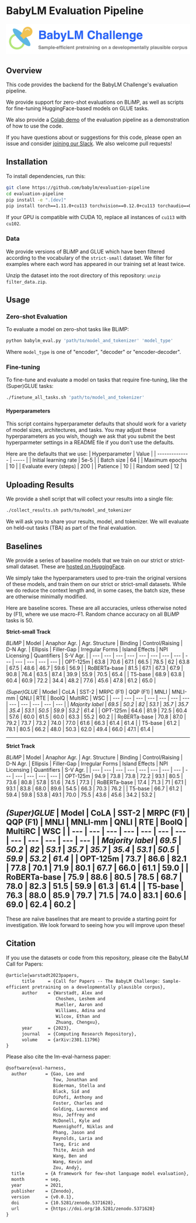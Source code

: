 # BabyLM Evaluation Pipeline
![BabyLM Challenge](assets/babylm.png)

## Overview

This code provides the backend for the BabyLM Challenge's evaluation pipeline. 

We provide support for zero-shot evaluations on BLiMP, as well as scripts for fine-tuning HuggingFace-based models on GLUE tasks.

We also provide a [Colab demo](https://colab.research.google.com/drive/1HX2D3wztO81tKcqCeV_ecRcEUseBVuTc?usp=sharing) of the evaluation pipeline as a demonstration of how to use the code.

If you have questions about or suggestions for this code, please open an issue and consider [joining our Slack](https://join.slack.com/t/babylmchallenge/shared_invite/zt-1s8el4mro-qvVO447l3POBZcUNvMWQcg). We also welcome pull requests!

## Installation

To install dependencies, run this:

```bash
git clone https://github.com/babylm/evaluation-pipeline
cd evaluation-pipeline
pip install -e ".[dev]"
pip install torch==1.11.0+cu113 torchvision==0.12.0+cu113 torchaudio==0.11.0 --extra-index-url https://download.pytorch.org/whl/cu113
```

If your GPU is compatible with CUDA 10, replace all instances of `cu113` with `cu102`.

### Data
We provide versions of BLiMP and GLUE which have been filtered according to the vocabulary of the `strict-small` dataset. We filter for examples where each word has appeared in our training set at least twice.

Unzip the dataset into the root directory of this repository: `unzip filter_data.zip`.

## Usage
### Zero-shot Evaluation
To evaluate a model on zero-shot tasks like BLiMP:

```bash
python babylm_eval.py 'path/to/model_and_tokenizer' 'model_type'
```

Where `model_type` is one of "encoder", "decoder" or "encoder-decoder".

### Fine-tuning
To fine-tune and evaluate a model on tasks that require fine-tuning, like the (Super)GLUE tasks:

```bash
./finetune_all_tasks.sh 'path/to/model_and_tokenizer'
```

#### Hyperparameters
This script contains hyperparameter defaults that should work for a variety of model sizes, architectures, and tasks. You may adjust these hyperparameters as you wish, though we ask that you submit the best hyperparmeter settings in a README file if you don't use the defaults.

Here are the defaults that we use:
| Hyperparameter | Value |
| -------------- | ----- |
| Initial learning rate | 5e-5 |
| Batch size | 64 |
| Maximum epochs | 10 |
| Evaluate every (steps) | 200 |
| Patience | 10 |
| Random seed | 12 |

## Uploading Results
We provide a shell script that will collect your results into a single file:

```bash
./collect_results.sh path/to/model_and_tokenizer
```

We will ask you to share your results, model, and tokenizer. We will evaluate on held-out tasks (TBA) as part of the final evaluation.

## Baselines
We provide a series of baseline models that we train on our strict or strict-small dataset. These are [hosted on HuggingFace](https://huggingface.co/babylm).

We simply take the hyperparameters used to pre-train the original versions of these models, and train them on our strict or strict-small datasets. While we do reduce the context length and, in some cases, the batch size, these are otherwise minimally modified.

Here are baseline scores. These are all accuracies, unless otherwise noted by (F1), where we use macro-F1. Random chance accuracy on all BLiMP tasks is 50.

**Strict-small Track**

*BLiMP*
| Model | Anaphor Agr. | Agr. Structure | Binding | Control/Raising | D-N Agr. | Ellipsis | Filler-Gap | Irregular Forms | Island Effects | NPI Licensing | Quantifiers | S-V Agr. |
| --- | --- | --- | --- | --- | --- | --- | --- | --- | --- | --- | --- | --- |
| OPT-125m | 63.8 | 70.6 | 67.1 | 66.5 | 78.5 | 62 | 63.8 | 67.5 | 48.6 | 46.7 | 59.6 | 56.9 |
| RoBERTa-base | 81.5 | 67.1 | 67.3 | 67.9 | 90.8 | 76.4 | 63.5 | 87.4 | 39.9 | 55.9 | 70.5 | 65.4 |
| T5-base | 68.9 | 63.8 | 60.4 | 60.9 | 72.2 | 34.4 | 48.2 | 77.6 | 45.6 | 47.8 | 61.2 | 65.0 |

*(Super)GLUE*
| Model | CoLA | SST-2 | MRPC (F1) | QQP (F1) | MNLI | MNLI-mm | QNLI | RTE | BoolQ | MultiRC | WSC |
| --- | --- | --- | --- | --- | --- | --- | --- | --- | --- | --- | --- |
| *Majority label* | *69.5* | *50.2* | *82* | *53.1* | *35.7* | *35.7* | *35.4* | *53.1* | *50.5* | *59.9* | *53.2* | *61.4* |
| OPT-125m | 64.6 | 81.9 | 72.5 | 60.4 | 57.6 | 60.0 | 61.5 | 60.0 | 63.3 | 55.2 | 60.2 |
| RoBERTa-base | 70.8 | 87.0 | 79.2 | 73.7 | 73.2 | 74.0 | 77.0 | 61.6 | 66.3 | 61.4 | 61.4 |
| T5-base | 61.2 | 78.1 | 80.5 | 66.2 | 48.0 | 50.3 | 62.0 | 49.4 | 66.0 | 47.1 | 61.4 |

-------------

**Strict Track**

*BLiMP*
| Model | Anaphor Agr. | Agr. Structure | Binding | Control/Raising | D-N Agr. | Ellipsis | Filler-Gap | Irregular Forms | Island Effects | NPI Licensing | Quantifiers | S-V Agr. |
| --- | --- | --- | --- | --- | --- | --- | --- | --- | --- | --- | --- | --- |
| OPT-125m | 94.9 | 73.8 | 73.8 | 72.2 | 93.1 | 80.5 | 73.6 | 80.8 | 57.8 | 51.6 | 74.5 | 77.3 |
| RoBERTa-base | 17.4 | 71.3 | 71 | 67.1 | 93.1 | 83.8 | 68.0 | 89.6 | 54.5 | 66.3 | 70.3 | 76.2 |
| T5-base | 66.7 | 61.2 | 59.4 | 59.8 | 53.8 | 49.1 | 70.0 | 75.5 | 43.6 | 45.6 | 34.2 | 53.2 |

*(Super)GLUE*
| Model | CoLA | SST-2 | MRPC (F1) | QQP (F1) | MNLI | MNLI-mm | QNLI | RTE | BoolQ | MultiRC | WSC |
| --- | --- | --- | --- | --- | --- | --- | --- | --- | --- | --- | --- |
| *Majority label* | *69.5* | *50.2* | *82* | *53.1* | *35.7* | *35.7* | *35.4* | *53.1* | *50.5* | *59.9* | *53.2* | *61.4* |
| OPT-125m | 73.7 | 86.6 | 82.1 | 77.8 | 70.1 | 71.9 | 80.1 | 67.7 | 66.0 | 61.1 | 59.0 |
| RoBERTa-base | 75.9 | 88.6 | 80.5 | 78.5 | 68.7 | 78.0 | 82.3 | 51.5 | 59.9 | 61.3 | 61.4 |
| T5-base | 76.3 | 88.0 | 85.9 | 79.7 | 71.5 | 74.0 | 83.1 | 60.6 | 69.0 | 62.4 | 60.2 |
-----------------------

These are naïve baselines that are meant to provide a starting point for investigation. We look forward to seeing how you will improve upon these!

## Citation
If you use the datasets or code from this repository, please cite the BabyLM Call for Papers:

```
@article{warstadt2023papers,
      title     = {Call for Papers -- The BabyLM Challenge: Sample-efficient pretraining on a developmentally plausible corpus}, 
      author    = {Warstadt, Alex and
                   Choshen, Leshem and
                   Mueller, Aaron and
                   Williams, Adina and
                   Wilcox, Ethan and
                   Zhuang, Chengxu},
      year      = {2023},
      journal   = {Computing Research Repository},
      volume    = {arXiv:2301.11796}
}
```

Please also cite the lm-eval-harness paper:
```
@software{eval-harness,
  author       = {Gao, Leo and
                  Tow, Jonathan and
                  Biderman, Stella and
                  Black, Sid and
                  DiPofi, Anthony and
                  Foster, Charles and
                  Golding, Laurence and
                  Hsu, Jeffrey and
                  McDonell, Kyle and
                  Muennighoff, Niklas and
                  Phang, Jason and
                  Reynolds, Laria and
                  Tang, Eric and
                  Thite, Anish and
                  Wang, Ben and
                  Wang, Kevin and
                  Zou, Andy},
  title        = {A framework for few-shot language model evaluation},
  month        = sep,
  year         = 2021,
  publisher    = {Zenodo},
  version      = {v0.0.1},
  doi          = {10.5281/zenodo.5371628},
  url          = {https://doi.org/10.5281/zenodo.5371628}
}
```
